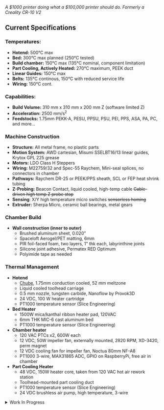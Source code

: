 _A $1000 printer doing what a $100,000 printer should do.
Formerly a Creality CR-10 V2_

## Current Specifications

### Temperatures:
- **Hotend:** 500°C max
- **Bed:** 300°C max planned (250°C tested)
- **Build chamber:** 150°C max (135°C nominal, component limitation)
- **Part Cooling, Actively Heated:**  270°C maximum, PEEK duct
- **Linear Guides:** 150°C max
- **Belts:** 135°C continous, 150°C with reduced service life
- **Wiring:** 150°C cont.

### Capabilities:
- **Build Volume:** 310 mm x 310 mm x 200 mm Z (software limited Z)
- **Acceleration:** 2500 mm/s<sup>2</sup>
- **Feedstocks:** 1.75mm PEKK-A, PESU, PPSU, PSU, PEI, PPS, ASA, PA, PC, and more...

### Machine Construction
- **Structure:** All metal frame, no plastic parts
- **Motion System:** AWD cartesian, Misumi SSELBT16/13 linear guides, Krytox GPL 225 grease
- **Motors:** LDO Class H Steppers
- **Wiring:** M22759/32 and Spec-55 Raychem, Mini-seal splices, no connectors in chamber
- **Pathways:** Raychem DR-25 or PEEK/PPS sheath, SCL or FEP heat shrink tubing
- **Z-Probing:** Beacon Contact, liquid cooled, high-temp cable ~~Cable-driven high temp Z probe stop~~
- **Sensing**: X/Y high temperature micro switches ~~sensorless homing~~
- **Extruder:** Sherpa Micro, ceramic ball bearings, metal gears

### Chamber Build
- **Wall construction (inner to outer)**
  - Brushed aluminum sheet, 0.020"
  - Spaceloft Aerogel/PET matting, 6mm
  - PIR foil-faced foam, two layers, 1" thk each, labyrinthine joints
  - Silicone joint adhesive, Permatex RED Optimum
  - Polyimide tape as needed

### Thermal Management
- **Hotend**
  - [Chube](https://chubehotend.com/), 1.75mm conduction cooled, 52 mm meltzone
  - Liquid cooled toolhead carriage
  - 0.5 mm nozzle, tungsten carbide, Nanoflow by Provok3D
  - 24 VDC, 100 W heater cartridge
  - PT1000 temperature sensor (Slice Engineering)
- **Bed Heater**
  - 1500W mica/kanthal ribbon heater pad, 120VAC
  - 6mm THK MIC-6 cast aluminum bed
  - PT1000 temperature sensor (Slice Engineering)
- **Chamber heater**
  - 120 VAC PTCs x2, 600W each
  - 12 VDC, 50W impeller fan, externally mounted, 2820 RPM, XD-3420, perm magnet
  - 12 VDC cooling fan for impeller fan, Noctua 80mm NF-A8
  - PT1000 3-wire, MAX31865 ADC, GPIO on RaspberryPi, free air in chamber
- **Part Cooling Heater**
  - 48 VDC, 150W heater core, taken from 120 VAC hot air rework station
  - Toolhead-mounted part cooling duct
  - PT1000 temperature sensor (Slice Engineering)
  - 24 VDC brushless air pump, high temperature, 3-wire

<details>

<summary>Work In Progress</summary>


- Working with/on a Danger Klipper module for heated part cooling control that allows both fan speed and the heater core temp to be changed independently. It is working well.
- The BTT SKR1.4T has run out of I/O and needs to be replaced by an Octopus with 48VDC stepper drivers. An old PC tower case provides plenty of room for the MCU and associated power supplies and distribution.
- Rebuilding the X-axis gantry to have dual steppers instead of one stepper and an idler. Gantry beams to be laser cut plate aluminum.


- Rebuilding the Z-axis with Wobblex lead screw nuts. Flipping the steppers from bottom drive to top-drive with thrust bearings at the bottom. A pair of bellows shaft couplings will reduce lead screw alignment tolerance.


- Y-axis redesign to include kinematic, three-point coupling for the new magnetic bed. Larger linear guides support the bed carriage in three places. A 120 VAC silicone heater is planned, but may be replaced by mica heaters so the bed can operate above 250C for extreme materials like Extem TPI. The single stepper will be replaced by two stepper motors.


- Extruder and hotend water-cooling is required. Adding water-cooling for the stepper motors will enable 150C continuous chamber operating temperature.


- Active chamber cooling is required to offset the difference between the lowest rated component and the upper limit of heating power of the heaters versus chamber insulation. A small tube and fin automotive intercooler with appropriate fans and ducting will provide air-to-air rejection of the surplus heat.


- Power consumption is high (13-14 amps on a 15 amp wall outlet) despite excellent insulation. Reducing power consumption is vital for safety and economy.


- Better intrinsic safety is desired. Power-enable relays controlled by the host (Raspberry Pi) will enable remote shutdown when thermal runaway is detected and can't be overcome (N/O solid state relays in a failed-closed scenario). Power-up/down workflows will save energy. Dual temperature sensors with comparative capabilities and diverse pathways should be used on heat sources that are not thermally fused nor controlled by solid state relays.


- Filament drying, handling, and feeding needs improvement. Currently the reel is inside the chamber, which provides heating and drying while running. It mounts to a spool holder with a filament guide hoop. Filament is pulled from the reel by the extruder which limits Z travel. At upper end Z heights the filament path becomes short and abrupt. Very brittle filaments can break mid-print. There is no filament runout detection at this time. Heat is lost opening the upper door to load filament and can cause burns to the operator. A filament heating and drying chamber above the printer is needed. 


</details>
